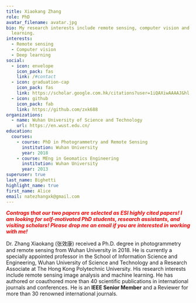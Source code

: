```yaml
---
title: Xiaokang Zhang
role: PhD
avatar_filename: avatar.jpg
bio: My research interests include remote sensing, computer vision and deep
  learning.
interests:
  - Remote sensing
  - Computer vision
  - Deep learning
social:
  - icon: envelope
    icon_pack: fas
    link: /#contact
  - icon: graduation-cap
    icon_pack: fas
    link: https://scholar.google.com.hk/citations?user=1iQAXiwAAAAJ&hl
  - icon: github
    icon_pack: fab
    link: https://github.com/zxk688
organizations:
  - name: Wuhan University of Science and Technology
    url: https://en.wust.edu.cn/
education:
  courses:
    - course: PhD in Photogrammetry and Remote Sensing
      institution: Wuhan University
      year: 2018
    - course: MEng in Geomatics Engineering
      institution: Wuhan University
      year: 2013
superuser: true
last_name: Bighetti
highlight_name: true
first_name: Alice
email: natezhangxk@gmail.com
---
```

***<font color="red"> Contrags that our two papers are selected as ESI highly cited papers!  </font>***
***<font color="red"> I am looking for self-motivated PhD students, research assistants, and visiting scholars! Please drop me an email if you are interested in working with me! </font>***

Dr. Zhang Xiaokang (张效康) received a Ph.D. degree in photogrammetry and remote sensing from Wuhan University in 2018. He is currently a specially appointed professor in the School of Information Science and Engineering, Wuhan University of Science and Technology and a Research Associate at The Hong Kong Polytechnic University. His research interests include remote sensing image analysis and machine learning. He has authored or coauthored more than 40 scientific publications in international journals and conferences. He is an **IEEE Senior Member** and a Reviewer for more than 30 renowned international journals.
